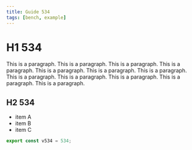 ```yaml
---
title: Guide 534
tags: [bench, example]
---
```


# H1 534

This is a paragraph. This is a paragraph. This is a paragraph. This is a paragraph. This is a paragraph. This is a paragraph. This is a paragraph. This is a paragraph. This is a paragraph. This is a paragraph. This is a paragraph. This is a paragraph. 

## H2 534

- item A
- item B
- item C

```ts
export const v534 = 534;
```